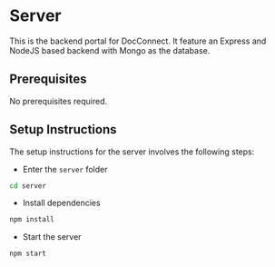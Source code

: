 # Server

This is the backend portal for DocConnect. It feature an Express and NodeJS based backend with Mongo as the database.

## Prerequisites

No prerequisites required.

## Setup Instructions
 The setup instructions for the server involves the following steps:

 - Enter the ```server``` folder
 ```bash
 cd server
 ```

 - Install dependencies
 ```bash
 npm install
 ```

 - Start the server
 ```bash
 npm start
 ```
